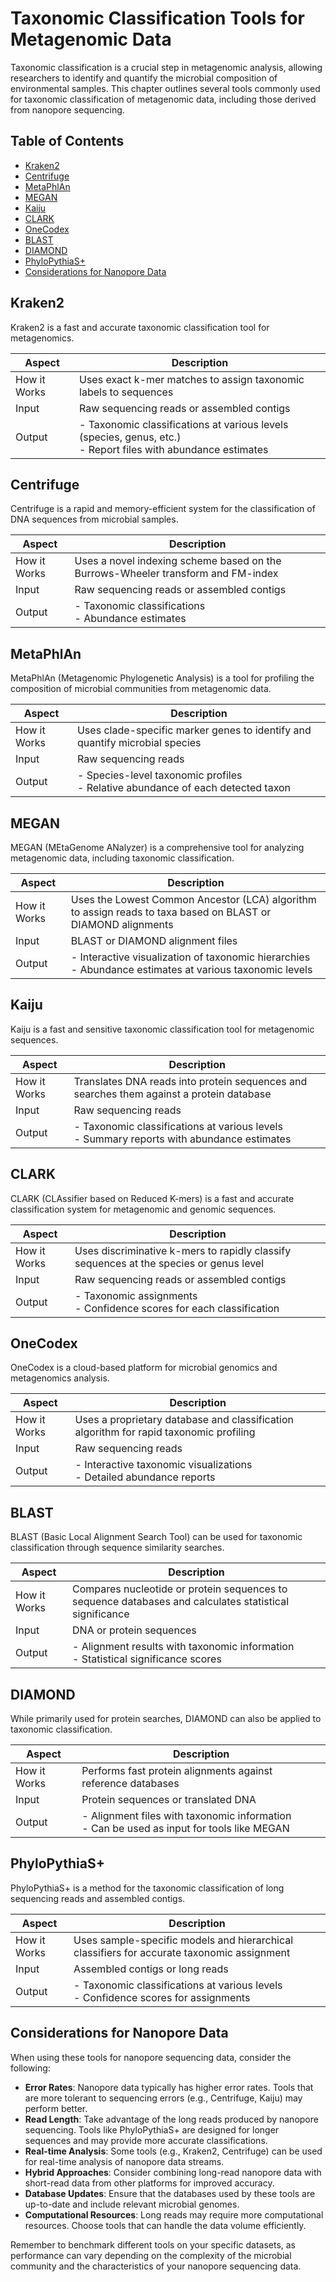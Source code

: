 # Taxonomic Classification Tools for Metagenomic Data

Taxonomic classification is a crucial step in metagenomic analysis, allowing researchers to identify and quantify the microbial composition of environmental samples. This chapter outlines several tools commonly used for taxonomic classification of metagenomic data, including those derived from nanopore sequencing.

## Table of Contents

- [Kraken2](#kraken2)
- [Centrifuge](#centrifuge)
- [MetaPhlAn](#metaphlan)
- [MEGAN](#megan)
- [Kaiju](#kaiju)
- [CLARK](#clark)
- [OneCodex](#onecodex)
- [BLAST](#blast)
- [DIAMOND](#diamond)
- [PhyloPythiaS+](#phylopythias)
- [Considerations for Nanopore Data](#considerations-for-nanopore-data)

## Kraken2

Kraken2 is a fast and accurate taxonomic classification tool for metagenomics.

| Aspect | Description |
|--------|-------------|
| How it Works | Uses exact k-mer matches to assign taxonomic labels to sequences |
| Input | Raw sequencing reads or assembled contigs |
| Output | - Taxonomic classifications at various levels (species, genus, etc.)<br>- Report files with abundance estimates |

## Centrifuge

Centrifuge is a rapid and memory-efficient system for the classification of DNA sequences from microbial samples.

| Aspect | Description |
|--------|-------------|
| How it Works | Uses a novel indexing scheme based on the Burrows-Wheeler transform and FM-index |
| Input | Raw sequencing reads or assembled contigs |
| Output | - Taxonomic classifications<br>- Abundance estimates |

## MetaPhlAn

MetaPhlAn (Metagenomic Phylogenetic Analysis) is a tool for profiling the composition of microbial communities from metagenomic data.

| Aspect | Description |
|--------|-------------|
| How it Works | Uses clade-specific marker genes to identify and quantify microbial species |
| Input | Raw sequencing reads |
| Output | - Species-level taxonomic profiles<br>- Relative abundance of each detected taxon |

## MEGAN

MEGAN (MEtaGenome ANalyzer) is a comprehensive tool for analyzing metagenomic data, including taxonomic classification.

| Aspect | Description |
|--------|-------------|
| How it Works | Uses the Lowest Common Ancestor (LCA) algorithm to assign reads to taxa based on BLAST or DIAMOND alignments |
| Input | BLAST or DIAMOND alignment files |
| Output | - Interactive visualization of taxonomic hierarchies<br>- Abundance estimates at various taxonomic levels |

## Kaiju

Kaiju is a fast and sensitive taxonomic classification tool for metagenomic sequences.

| Aspect | Description |
|--------|-------------|
| How it Works | Translates DNA reads into protein sequences and searches them against a protein database |
| Input | Raw sequencing reads |
| Output | - Taxonomic classifications at various levels<br>- Summary reports with abundance estimates |

## CLARK

CLARK (CLAssifier based on Reduced K-mers) is a fast and accurate classification system for metagenomic and genomic sequences.

| Aspect | Description |
|--------|-------------|
| How it Works | Uses discriminative k-mers to rapidly classify sequences at the species or genus level |
| Input | Raw sequencing reads or assembled contigs |
| Output | - Taxonomic assignments<br>- Confidence scores for each classification |

## OneCodex

OneCodex is a cloud-based platform for microbial genomics and metagenomics analysis.

| Aspect | Description |
|--------|-------------|
| How it Works | Uses a proprietary database and classification algorithm for rapid taxonomic profiling |
| Input | Raw sequencing reads |
| Output | - Interactive taxonomic visualizations<br>- Detailed abundance reports |

## BLAST

BLAST (Basic Local Alignment Search Tool) can be used for taxonomic classification through sequence similarity searches.

| Aspect | Description |
|--------|-------------|
| How it Works | Compares nucleotide or protein sequences to sequence databases and calculates statistical significance |
| Input | DNA or protein sequences |
| Output | - Alignment results with taxonomic information<br>- Statistical significance scores |

## DIAMOND

While primarily used for protein searches, DIAMOND can also be applied to taxonomic classification.

| Aspect | Description |
|--------|-------------|
| How it Works | Performs fast protein alignments against reference databases |
| Input | Protein sequences or translated DNA |
| Output | - Alignment files with taxonomic information<br>- Can be used as input for tools like MEGAN |

## PhyloPythiaS+

PhyloPythiaS+ is a method for the taxonomic classification of long sequencing reads and assembled contigs.

| Aspect | Description |
|--------|-------------|
| How it Works | Uses sample-specific models and hierarchical classifiers for accurate taxonomic assignment |
| Input | Assembled contigs or long reads |
| Output | - Taxonomic classifications at various levels<br>- Confidence scores for assignments |

## Considerations for Nanopore Data

When using these tools for nanopore sequencing data, consider the following:

- **Error Rates**: Nanopore data typically has higher error rates. Tools that are more tolerant to sequencing errors (e.g., Centrifuge, Kaiju) may perform better.
- **Read Length**: Take advantage of the long reads produced by nanopore sequencing. Tools like PhyloPythiaS+ are designed for longer sequences and may provide more accurate classifications.
- **Real-time Analysis**: Some tools (e.g., Kraken2, Centrifuge) can be used for real-time analysis of nanopore data streams.
- **Hybrid Approaches**: Consider combining long-read nanopore data with short-read data from other platforms for improved accuracy.
- **Database Updates**: Ensure that the databases used by these tools are up-to-date and include relevant microbial genomes.
- **Computational Resources**: Long reads may require more computational resources. Choose tools that can handle the data volume efficiently.

Remember to benchmark different tools on your specific datasets, as performance can vary depending on the complexity of the microbial community and the characteristics of your nanopore sequencing data.
